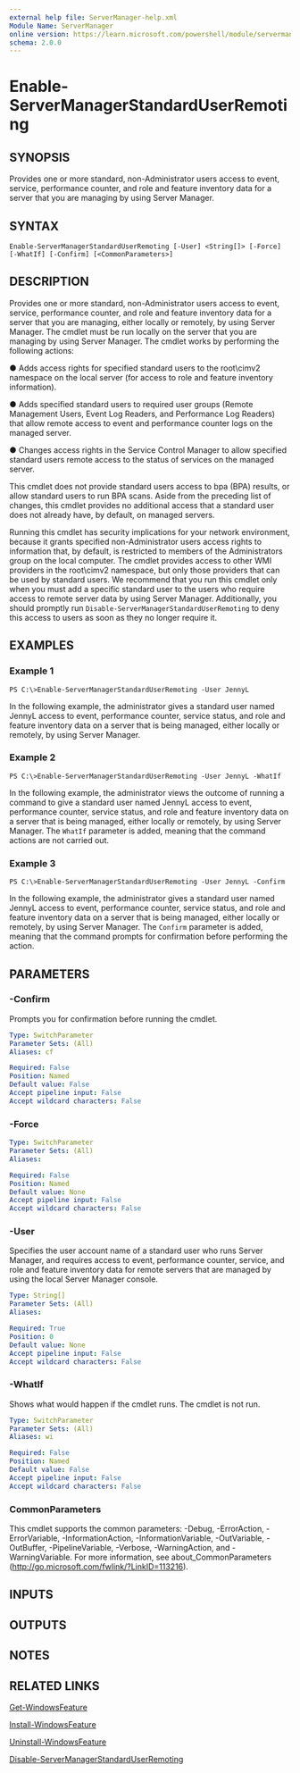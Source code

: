 ```yaml
---
external help file: ServerManager-help.xml
Module Name: ServerManager
online version: https://learn.microsoft.com/powershell/module/servermanager/enable-servermanagerstandarduserremoting?view=windowsserver2012-ps&wt.mc_id=ps-gethelp
schema: 2.0.0
---
```


# Enable-ServerManagerStandardUserRemoting

## SYNOPSIS
Provides one or more standard, non-Administrator users access to event, service, performance counter, and role and feature inventory data for a server that you are managing by using Server Manager.

## SYNTAX

```
Enable-ServerManagerStandardUserRemoting [-User] <String[]> [-Force] [-WhatIf] [-Confirm] [<CommonParameters>]
```

## DESCRIPTION
Provides one or more standard, non-Administrator users access to event, service, performance counter, and role and feature inventory data for a server that you are managing, either locally or remotely, by using Server Manager.
The cmdlet must be run locally on the server that you are managing by using Server Manager.
The cmdlet works by performing the following actions:

●  Adds access rights for specified standard users to the root\cimv2 namespace on the local server (for access to role and feature inventory information).

  ●  Adds specified standard users to required user groups (Remote Management Users, Event Log Readers, and Performance Log Readers) that allow remote access to event and performance counter logs on the managed server.

  ●  Changes access rights in the Service Control Manager to allow specified standard users remote access to the status of services on the managed server.

This cmdlet does not provide standard users access to bpa (BPA) results, or allow standard users to run BPA scans.
Aside from the preceding list of changes, this cmdlet provides no additional access that a standard user does not already have, by default, on managed servers.

Running this cmdlet has security implications for your network environment, because it grants specified non-Administrator users access rights to information that, by default, is restricted to members of the Administrators group on the local computer.
The cmdlet provides access to other WMI providers in the root\cimv2 namespace, but only those providers that can be used by standard users.
We recommend that you run this cmdlet only when you must add a specific standard user to the users who require access to remote server data by using Server Manager.
Additionally, you should promptly run `Disable-ServerManagerStandardUserRemoting` to deny this access to users as soon as they no longer require it.

## EXAMPLES

### Example 1
```
PS C:\>Enable-ServerManagerStandardUserRemoting -User JennyL
```

In the following example, the administrator gives a standard user named JennyL access to event, performance counter, service status, and role and feature inventory data on a server that is being managed, either locally or remotely, by using Server Manager.

### Example 2
```
PS C:\>Enable-ServerManagerStandardUserRemoting -User JennyL -WhatIf
```

In the following example, the administrator views the outcome of running a command to give a standard user named JennyL access to event, performance counter, service status, and role and feature inventory data on a server that is being managed, either locally or remotely, by using Server Manager.
The `WhatIf` parameter is added, meaning that the command actions are not carried out.

### Example 3
```
PS C:\>Enable-ServerManagerStandardUserRemoting -User JennyL -Confirm
```

In the following example, the administrator gives a standard user named JennyL access to event, performance counter, service status, and role and feature inventory data on a server that is being managed, either locally or remotely, by using Server Manager.
The `Confirm` parameter is added, meaning that the command prompts for confirmation before performing the action.

## PARAMETERS

### -Confirm
Prompts you for confirmation before running the cmdlet.

```yaml
Type: SwitchParameter
Parameter Sets: (All)
Aliases: cf

Required: False
Position: Named
Default value: False
Accept pipeline input: False
Accept wildcard characters: False
```

### -Force
```yaml
Type: SwitchParameter
Parameter Sets: (All)
Aliases: 

Required: False
Position: Named
Default value: None
Accept pipeline input: False
Accept wildcard characters: False
```

### -User
Specifies the user account name of a standard user who runs Server Manager, and requires access to event, performance counter, service, and role and feature inventory data for remote servers that are managed by using the local Server Manager console.

```yaml
Type: String[]
Parameter Sets: (All)
Aliases: 

Required: True
Position: 0
Default value: None
Accept pipeline input: False
Accept wildcard characters: False
```

### -WhatIf
Shows what would happen if the cmdlet runs.
The cmdlet is not run.

```yaml
Type: SwitchParameter
Parameter Sets: (All)
Aliases: wi

Required: False
Position: Named
Default value: False
Accept pipeline input: False
Accept wildcard characters: False
```

### CommonParameters
This cmdlet supports the common parameters: -Debug, -ErrorAction, -ErrorVariable, -InformationAction, -InformationVariable, -OutVariable, -OutBuffer, -PipelineVariable, -Verbose, -WarningAction, and -WarningVariable. For more information, see about_CommonParameters (http://go.microsoft.com/fwlink/?LinkID=113216).

## INPUTS

## OUTPUTS

## NOTES

## RELATED LINKS

[Get-WindowsFeature](./Get-WindowsFeature.md)

[Install-WindowsFeature](./Install-WindowsFeature.md)

[Uninstall-WindowsFeature](./Uninstall-WindowsFeature.md)

[Disable-ServerManagerStandardUserRemoting](./Disable-ServerManagerStandardUserRemoting.md)

